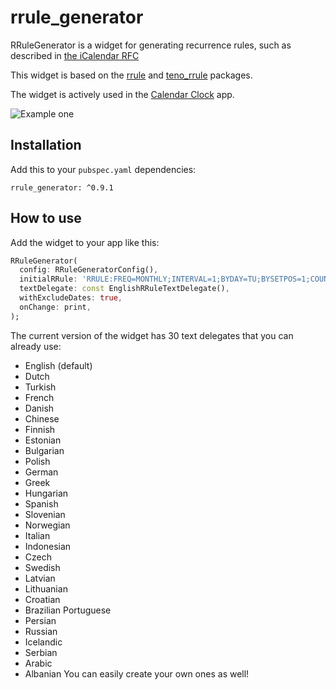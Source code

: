 # rrule_generator

RRuleGenerator is a widget for generating recurrence rules, such as described
in [the iCalendar RFC](https://datatracker.ietf.org/doc/html/rfc5545)

This widget is based on the [rrule](https://pub.dev/packages/rrule) and [teno_rrule](https://pub.dev/packages/teno_rrule) packages.

The widget is actively used in the [Calendar Clock](https://calendarclock.app) app.

![Example one](https://jelter.net/rrule_example.jpg)

## Installation

Add this to your `pubspec.yaml` dependencies:

```
rrule_generator: ^0.9.1
```

## How to use

Add the widget to your app like this:

```dart
RRuleGenerator(
  config: RRuleGeneratorConfig(),
  initialRRule: 'RRULE:FREQ=MONTHLY;INTERVAL=1;BYDAY=TU;BYSETPOS=1;COUNT=9',
  textDelegate: const EnglishRRuleTextDelegate(),
  withExcludeDates: true,
  onChange: print,
);
```

The current version of the widget has 30 text delegates that you can already use:
- English (default)
- Dutch
- Turkish
- French
- Danish
- Chinese
- Finnish
- Estonian
- Bulgarian
- Polish
- German
- Greek
- Hungarian
- Spanish
- Slovenian
- Norwegian
- Italian
- Indonesian
- Czech
- Swedish
- Latvian
- Lithuanian
- Croatian
- Brazilian Portuguese
- Persian
- Russian
- Icelandic
- Serbian
- Arabic
- Albanian
You can easily create your own ones as well!